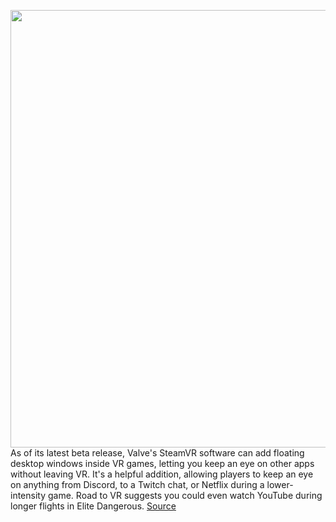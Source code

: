 <img src='https://cdn.vox-cdn.com/thumbor/g_NWpGx8630yD2Ji7VGqO8_pz8w=/0x0:2040x1360/1200x800/filters:focal(857x517:1183x843)/cdn.vox-cdn.com/uploads/chorus_image/image/69697995/acastro_180509_1777_steam_0002.0.jpg' width='700px' /><br/>
As of its latest beta release, Valve's SteamVR software can add floating desktop windows inside VR games, letting you keep an eye on other apps without leaving VR. It's a helpful addition, allowing players to keep an eye on anything from Discord, to a Twitch chat, or Netflix during a lower-intensity game. Road to VR suggests you could even watch YouTube during longer flights in Elite Dangerous.
<a href='https://www.theverge.com/2021/8/9/22616349/steamvr-virtual-desktop-windows-floating-ingame-virtual-reality-vr'> Source <a/>
